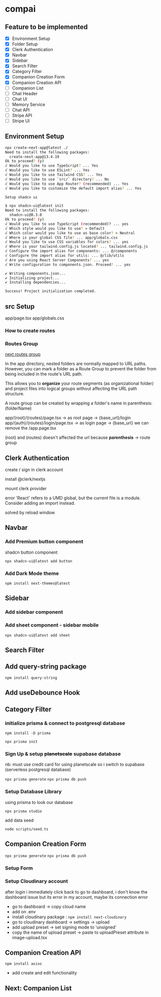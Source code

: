 # compai

## Feature to be implemented

- [x] Environment Setup
- [x] Folder Setup
- [x] Clerk Authentication
- [x] Navbar
- [x] Sidebar
- [x] Search Filter
- [x] Category Filter
- [x] Companion Creation Form
- [x] Companion Creation API
- [ ] Companion List
- [ ] Chat Header
- [ ] Chat UI
- [ ] Memory Service
- [ ] Chat API
- [ ] Stripe API
- [ ] Stripe UI

## Environment Setup

```bash
npx create-next-app@latest ./
Need to install the following packages:
  create-next-app@13.4.19
Ok to proceed? (y)
√ Would you like to use TypeScript? ... Yes
√ Would you like to use ESLint? ... Yes
√ Would you like to use Tailwind CSS? ... Yes
√ Would you like to use `src/` directory? ... No
√ Would you like to use App Router? (recommended) ... Yes
√ Would you like to customize the default import alias? ... Yes

Setup shadcn ui

$ npx shadcn-ui@latest init
Need to install the following packages:
  shadcn-ui@0.3.0
Ok to proceed? (y)
√ Would you like to use TypeScript (recommended)? ... yes
√ Which style would you like to use? » Default
√ Which color would you like to use as base color? » Neutral
√ Where is your global CSS file? ... app/globals.css
√ Would you like to use CSS variables for colors? ... yes
√ Where is your tailwind.config.js located? ... tailwind.config.js
√ Configure the import alias for components: ... @/components
√ Configure the import alias for utils: ... @/lib/utils
√ Are you using React Server Components? ... yes
√ Write configuration to components.json. Proceed? ... yes

✔ Writing components.json...
✔ Initializing project...
✔ Installing dependencies...

Success! Project initialization completed.
```

## src Setup

app/page.tsx
app/globals.css

### How to create routes

### Routes Group

[next routes group](https://nextjs.org/docs/app/building-your-application/routing/route-groups)

In the app directory, nested folders are normally mapped to URL paths. However, you can mark a folder as a Route Group to prevent the folder from being included in the route's URL path.

This allows you to **organize** your route segments (as organizational folder) and project files into logical groups without affecting the URL path structure.

A route group can be created by wrapping a folder's name in parenthesis: (folderName)

app/(root)/(routes)/page.tsx -> as root page -> {base_url}/login
app/(auth)/(routes)/login/page.tsx -> as login page -> {base_url}
we can remove the /app.page.tsx

(root) and (routes) doesn't affected the url because **parenthesis** -> route group

## Clerk Authentication

create / sign in clerk account

install @clerk/nextjs

mount clerk provider

error
'React' refers to a UMD global, but the current file is a module. Consider adding an import instead.

solved by reload window

## Navbar

### Add Premium button component

shadcn button component

`npx shadcn-ui@latest add button`

### Add Dark Mode theme

`npm install next-themes@latest`

## Sidebar

### Add sidebar component

### Add sheet component - sidebar mobile

`npx shadcn-ui@latest add sheet`

## Search Filter

## Add query-string package

`npm install query-string`

## Add useDebounce Hook

## Category Filter

### initialize prisma & connect to postgresql database

`npm install -D prisma`

`npx prisma init`

### Sign Up & setup ~~planetscale~~ supabase database

nb: must use credit card for using planetscale so i switch to supabase (serverless postgresql database)

`npx prisma generate`
`npx prisma db push`

### Setup Database Library

using prisma to look our database

`npx prisma studio`

add data seed

`node scripts/seed.ts`

## Companion Creation Form

<!-- every we change prisma, run this commands -->
`npx prisma generate`
`npx prisma db push`

### Setup Form

### Setup Cloudinary account

after login i immediately click back to go to dashboard, i don't know the dashboard issue but its error in my account, maybe its connection error

- go to dashboard -> copy cloud name
- add on .env
- install cloudinary package : `npm install next-cloudinary`
- go to cloudinary dashboard -> settings -> upload
- add upload preset -> set signing mode to 'unsigned'
- copy the name of upload preset -> paste to uploadPreset attribute in image-upload.tsx

## Companion Creation API

`npm install axios`

- add create and edit functionality

## Next: Companion List
